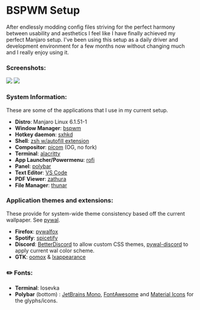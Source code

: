 # BSPWM Setup
After endlessly modding config files striving for the perfect harmony between usability and aesthetics I feel like I have finally achieved my perfect Manjaro setup. I've been using this setup as a daily driver and development environment for a few months now without changing much and I really enjoy using it.   
### Screenshots:

<img src="screenshot.png">
<img src="screenshot2.png">

### System Information:

These are some of the applications that I use in my current setup. 

- **Distro**: Manjaro Linux 6.1.51-1
- **Window Manager**: [bspwm](https://github.com/baskerville/bspwm)
- **Hotkey daemon**: [sxhkd](https://github.com/baskerville/sxhkd)  
- **Shell**: [zsh w/autofill extension](https://ohmyz.sh/) 
- **Compositor**: [picom](https://github.com/yshui/picom) (OG, no fork)
- **Terminal**: [alacritty](https://github.com/alacritty/alacritty)  
- **App Launcher/Powermenu**: [rofi](https://github.com/davatorium/rofi)   
- **Panel**: [polybar](https://github.com/polybar/polybar)
- **Text Editor**: [VS Code](https://github.com/microsoft/vscode)
- **PDF Viewer**: [zathura](https://pwmt.org/projects/zathura/) 
- **File Manager**: [thunar](https://wiki.archlinux.org/title/thunar)

### Application themes and extensions:

These provide for system-wide theme consistency based off the current wallpaper. See [pywal](https://github.com/dylanaraps/pywal).

- **Firefox**: [pywalfox](https://github.com/frewacom/pywalfox)  
- **Spotify**: [spicetify](https://spicetify.app/)  
- **Discord**: [BetterDiscord](https://betterdiscord.app/) to allow custom CSS themes, [pywal-discord](https://github.com/FilipLitwora/pywal-discord) to apply current wal color scheme.
- **GTK**: [oomox](https://github.com/themix-project/oomox) & [lxappearance](https://archlinux.org/packages/community/x86_64/lxappearance/)

### :pencil2: Fonts:  
- **Terminal**: Iosevka  
- **Polybar** (bottom) : [JetBrains Mono](https://github.com/JetBrains/JetBrainsMono), [FontAwesome](https://fontawesome.com/) and [Material Icons](https://google.github.io/material-design-icons/) for the glyphs/icons.




